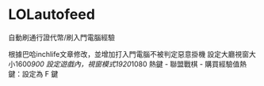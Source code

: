 # LOLautofeed
自動刷通行證代幣/刷入門電腦經驗

根據巴哈inchlife文章修改，並增加打入門電腦不被判定惡意掛機
設定大廳視窗大小1600*900
設定遊戲內，視窗模式1920*1080
熱鍵 - 聯盟戰棋 - 購買經驗值熱鍵：設定為 F 鍵
